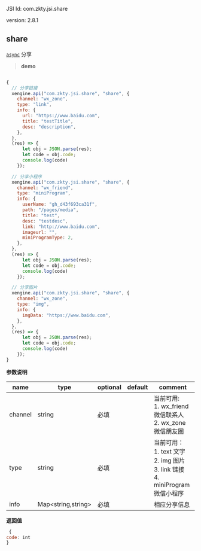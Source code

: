 

JSI Id: com.zkty.jsi.share

version: 2.8.1



## share
[`async`](/docs/modules/模块-规范?id=jsi-调用)
 分享


> **demo**
``` js

{
  // 分享链接
  xengine.api("com.zkty.jsi.share", "share", {
    channel: "wx_zone",
    type: "link",
    info: {
      url: "https://www.baidu.com",
      title: "testTitle",
      desc: "description",
    },
  },
  (res) => {
      let obj = JSON.parse(res);
	  let code = obj.code;
      console.log(code)       
    });

  // 分享小程序
  xengine.api("com.zkty.jsi.share", "share", {
    channel: "wx_friend",
    type: "miniProgram",
    info: {
      userName: "gh_d43f693ca31f",
      path: "/pages/media",
      title: "test",
      desc: "testdesc",
      link: "http://www.baidu.com",
      imageurl: "",
      miniProgramType: 2,
    },
  },
  (res) => {
      let obj = JSON.parse(res);
	  let code = obj.code;
      console.log(code)    
    });

  // 分享图片
  xengine.api("com.zkty.jsi.share", "share", {
    channel: "wx_zone",
    type: "img",
    info: {
      imgData: "https://www.baidu.com",
    },
  },
  (res) => {
      let obj = JSON.parse(res);
	  let code = obj.code;
      console.log(code)    
    });
}
``` 

**参数说明**

| name                        | type      | optional | default   | comment  |
| --------------------------- | --------- | -------- | --------- |--------- |
| channel | string | 必填 |  | 当前可用:<br>1. wx_friend 微信联系人<br>2. wx_zone 微信朋友圈 |
| type | string | 必填 |  | 当前可用：<br>1. text 文字<br>2. img 图片<br>3. link 链接<br>4. miniProgram 微信小程序 |
| info | Map\<string,string\> | 必填 |  | 相应分享信息 |

**返回值**
``` js
 {
code: int
}
``` 


    